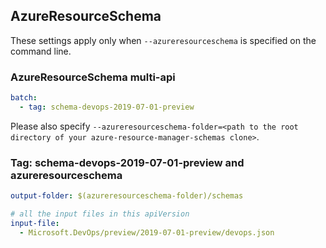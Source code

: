 ## AzureResourceSchema

These settings apply only when `--azureresourceschema` is specified on the command line.

### AzureResourceSchema multi-api

``` yaml $(azureresourceschema) && $(multiapi)
batch:
  - tag: schema-devops-2019-07-01-preview

```

Please also specify `--azureresourceschema-folder=<path to the root directory of your azure-resource-manager-schemas clone>`.

### Tag: schema-devops-2019-07-01-preview and azureresourceschema

``` yaml $(tag) == 'schema-devops-2019-07-01-preview' && $(azureresourceschema)
output-folder: $(azureresourceschema-folder)/schemas

# all the input files in this apiVersion
input-file:
  - Microsoft.DevOps/preview/2019-07-01-preview/devops.json

```
